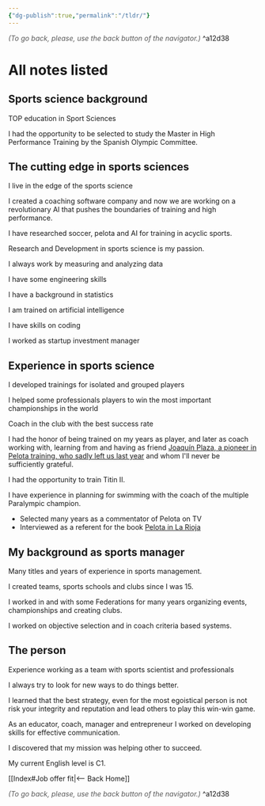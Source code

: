 ```yaml
---
{"dg-publish":true,"permalink":"/tldr/"}
---
```




<div class="transclusion internal-embed is-loaded"><div class="markdown-embed">




<font color="#595959">*(To go back, please, use the back button of the navigator.)*</font> 
^a12d38



</div></div>


# All notes listed

## Sports science background

TOP education in Sport Sciences

I had the opportunity to be selected to study the Master in High Performance Training by the Spanish Olympic Committee.

## The cutting edge in sports sciences

I live in the edge of the sports science

I created a coaching software company and now we are working on a revolutionary AI that pushes the boundaries of training and high performance.

I have researched soccer, pelota and AI for training in acyclic sports.

Research and Development in sports science is my passion.

I always work by measuring and analyzing data

I have some engineering skills

I have a background in statistics

I am trained on artificial intelligence

I have skills on coding

I worked as startup investment manager

## Experience in sports science

I developed trainings for isolated and grouped players

I helped some professionals players to win the most important championships in the world

Coach in the club with the best success rate

I had the honor of being trained on my years as player, and later as coach working with, learning from and having as friend [Joaquín Plaza, a pioneer in Pelota training, who sadly left us last year](https://www.diariodenavarra.es/noticias/deportes/pelota/2021/08/05/fallece-joaquin-plaza-preparador-pionero-496413-1053.html) and whom I'll never be sufficiently grateful.

I had the opportunity to train Titin II.

I have experience in planning for swimming with the coach of the multiple Paralympic champion.

- Selected many years as a commentator of Pelota on TV
- Interviewed as a referent for the book [Pelota in La Rioja](https://www.libreriadeportiva.com/libro/la-pelota-en-la-rioja_30943)

## My background as sports manager

Many titles and years of experience in sports management.

I created teams, sports schools and clubs since I was 15.

I worked in and with some Federations for many years organizing events, championships and creating clubs.

I worked on objective selection and in coach criteria based systems.

## The person

Experience working as a team with sports scientist and professionals

I always try to look for new ways to do things better.

I learned that the best strategy, even for the most egoistical person is not risk your integrity and reputation and lead others to play this win-win game.

As an educator, coach, manager and entrepreneur I worked on developing skills for effective communication.

I discovered that my mission was helping other to succeed.

My current English level is C1.


<div class="transclusion internal-embed is-loaded"><div class="markdown-embed">





[[Index#Job offer fit\|<-- Back Home]]

<div class="transclusion internal-embed is-loaded"><div class="markdown-embed">




<font color="#595959">*(To go back, please, use the back button of the navigator.)*</font> 
^a12d38



</div></div>


</div></div>

